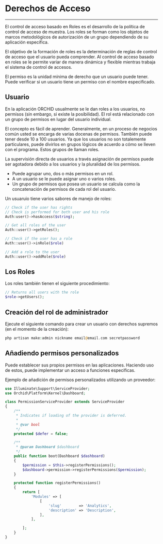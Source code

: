 # Derechos de Acceso
----------
El control de acceso basado en Roles es el desarrollo de la política de control de acceso de muestra. Los roles se forman como los objetos de marcos metodológicos de autorización de un grupo dependiendo de su aplicación específica. 

El objetivo de la formación de roles es la determinación de reglas de control de acceso que el usuario pueda comprender. Al control de acceso basado en roles se le permite variar de manera dinámica y flexible mientras trabaja el sistema de control de accesos.

El permiso es la unidad mínima de derecho que un usuario puede tener. Puede verificar si un usuario tiene un permiso con el nombre especificado.


## Usuario

En la aplicación ORCHID usualmente se le dan roles a los usuarios, no permisos (sin embargo, si existe la posibilidad). El rol está relacionado con un grupo de permisos en lugar del usuario individual.

El concepto es fácil de aprender. Generalmente, en un proceso de negocios común usted se encarga de varias docenas de permisos. También puede tener desde 10 a 100 usuarios. Ya que los usuarios no son totalemente particulares, puede divirlos en grupos lógicos de acuerdo a cómo se lleven con el programa. Estos grupos de llaman roles.

La supervisión directa de usuarios a través asignación de permisos puede ser agotadora debido a los usuarios y la pluralidad de los permisos.


- Puede agrupar uno, dos o más permisos en un rol.
- A un usuario se le puede asignar uno o varios roles.
- Un grupo de permisos que posea un usuario se calcula como la concatenación de permisos de cada rol del usuario.


Un usuaruio tiene varios sabores de manejo de roles:

```php
// Check if the user has rights
// Check is performed for both user and his role
Auth:user()->hasAccess($string);

// Get all roles of the user
Auth::user()->getRoles();

// Check if the user has a role
Auth::user()->inRole($role)

// Add a role to the user
Auth::user()->addRole($role)
```

## Los Roles

Los roles también tienen el siguiente procedimiento:

```php
// Returns all users with the role
$role->getUsers();
```


## Creación del rol de administrador

Ejecute el siguiente comando para crear un usuario con derechos supremos (en el momento de la creación):


```php
php artisan make:admin nickname email@email.com secretpassword
```


## Añadiendo permisos personalizados


Puede establecer sus propios permisos en las aplicaciones.
Haciendo uso de estos, puede implementar un acceso a funciones específicas.

Ejemplo de añadición de permisos personalizados utilizando un proveedor:

```php
use Illuminate\Support\ServiceProvider;
use Orchid\Platform\Kernel\Dashboard;

class PermissionServiceProvider extends ServiceProvider
{
    /**
     * Indicates if loading of the provider is deferred.
     *
     * @var bool
     */
    protected $defer = false;

    /**
     * @param Dashboard $dashboard
     */
    public function boot(Dashboard $dashboard)
    {
        $permission = $this->registerPermissions();
        $dashboard->permission->registerPermissions($permission);
    }

    protected function registerPermissions()
    {
        return [
            'Modules' => [
                [
                    'slug'        => 'Analytics',
                    'description' => 'Description',
                ],
            ],

        ];
    }
}
```
